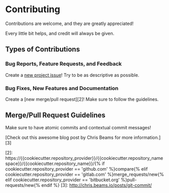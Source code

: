 # Contributing
Contributions are welcome, and they are greatly appreciated!

Every little bit helps, and credit will always be given.

## Types of Contributions

### Bug Reports, Feature Requests, and Feedback
Create a [new project issue][1]! Try to be as descriptive as possible.

### Bug Fixes, New Features and Documentation
Create a [new merge/pull request][2]! Make sure to follow the guidelines.

## Merge/Pull Request Guidelines
Make sure to have atomic commits and contextual commit messages!

[Check out this awesome blog post by Chris Beams for more information.][3]

[1]: https://{{cookiecutter.repository_provider}}/{{cookiecutter.repository_namespace}}/{{cookiecutter.repository_name}}/issues/new
[2]: https://{{cookiecutter.repository_provider}}/{{cookiecutter.repository_namespace}}/{{cookiecutter.repository_name}}/{% if cookiecutter.repository_provider == 'github.com' %}compare{% elif cookiecutter.repository_provider == 'gitlab.com' %}merge_requests/new{% elif cookiecutter.repository_provider == 'bitbucket.org' %}pull-requests/new{% endif %}
[3]: http://chris.beams.io/posts/git-commit/
